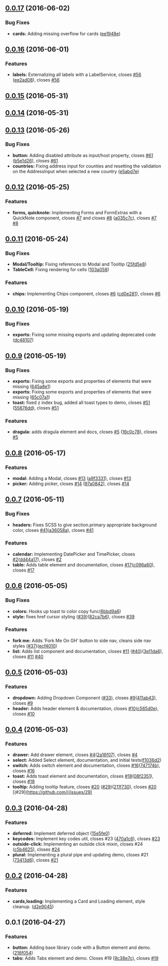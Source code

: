 <a name="0.0.17"></a>
## [0.0.17](https://github.com/bullhorn/novo-elements/compare/v0.0.16...v0.0.17) (2016-06-02)


### Bug Fixes

* **cards:** Adding missing overflow for cards ([ee1948e](https://github.com/bullhorn/novo-elements/commit/ee1948e))



<a name="0.0.16"></a>
## [0.0.16](https://github.com/bullhorn/novo-elements/compare/v0.0.15...v0.0.16) (2016-06-01)


### Features

* **labels:** Externalizing all labels with a LabelService, closes [#56](https://github.com/bullhorn/novo-elements/issues/56) ([ee2ad08](https://github.com/bullhorn/novo-elements/commit/ee2ad08)), closes [#56](https://github.com/bullhorn/novo-elements/issues/56)



<a name="0.0.15"></a>
## [0.0.15](https://github.com/bullhorn/novo-elements/compare/v0.0.14...v0.0.15) (2016-05-31)



<a name="0.0.14"></a>
## [0.0.14](https://github.com/bullhorn/novo-elements/compare/v0.0.13...v0.0.14) (2016-05-31)



<a name="0.0.13"></a>
## [0.0.13](https://github.com/bullhorn/novo-elements/compare/v0.0.12...v0.0.13) (2016-05-26)


### Bug Fixes

* **button:** Adding disabled attribute as input/host property, closes [#61](https://github.com/bullhorn/novo-elements/issues/61) ([b5e1d26](https://github.com/bullhorn/novo-elements/commit/b5e1d26)), closes [#61](https://github.com/bullhorn/novo-elements/issues/61)
* **countries:** Fixing address input for counties and resetting the validation on the AddressInput when selected a new country ([e5abd7e](https://github.com/bullhorn/novo-elements/commit/e5abd7e))



<a name="0.0.12"></a>
## [0.0.12](https://github.com/bullhorn/novo-elements/compare/v0.0.11...v0.0.12) (2016-05-25)


### Features

* **forms, quicknote:** Implementing Forms and FormExtras with a QuickNote component, closes [#7](https://github.com/bullhorn/novo-elements/issues/7) and closes [#8](https://github.com/bullhorn/novo-elements/issues/8) ([a035c7c](https://github.com/bullhorn/novo-elements/commit/a035c7c)), closes [#7](https://github.com/bullhorn/novo-elements/issues/7) [#8](https://github.com/bullhorn/novo-elements/issues/8)



<a name="0.0.11"></a>
## [0.0.11](https://github.com/bullhorn/novo-elements/compare/v0.0.10...v0.0.11) (2016-05-24)


### Bug Fixes

* **Modal/Tooltip:** Fixing references to Modal and Tooltip ([25fd5e8](https://github.com/bullhorn/novo-elements/commit/25fd5e8))
* **TableCell:** Fixing rendering for cells ([103a058](https://github.com/bullhorn/novo-elements/commit/103a058))


### Features

* **chips:** Implementing Chips component, closes [#6](https://github.com/bullhorn/novo-elements/issues/6) ([cd0e281](https://github.com/bullhorn/novo-elements/commit/cd0e281)), closes [#6](https://github.com/bullhorn/novo-elements/issues/6)



<a name="0.0.10"></a>
## [0.0.10](https://github.com/bullhorn/novo-elements/compare/v0.0.9...v0.0.10) (2016-05-19)


### Bug Fixes

* **exports:** Fixing some missing exports and updating deprecated code ([dc48107](https://github.com/bullhorn/novo-elements/commit/dc48107))



<a name="0.0.9"></a>
## [0.0.9](https://github.com/bullhorn/novo-elements/compare/v0.0.8...v0.0.9) (2016-05-19)


### Bug Fixes

* **exports:** Fixing some exports and properties of elements that were missing ([645a8e1](https://github.com/bullhorn/novo-elements/commit/645a8e1))
* **exports:** Fixing some exports and properties of elements that were missing ([65c07a1](https://github.com/bullhorn/novo-elements/commit/65c07a1))
* **toast:** fixed z index bug, added all toast types to demo, closes [#51](https://github.com/bullhorn/novo-elements/issues/51) ([55876dd](https://github.com/bullhorn/novo-elements/commit/55876dd)), closes [#51](https://github.com/bullhorn/novo-elements/issues/51)


### Features

* **dragula:** adds dragula element and docs, closes [#5](https://github.com/bullhorn/novo-elements/issues/5) ([16c0c78](https://github.com/bullhorn/novo-elements/commit/16c0c78)), closes [#5](https://github.com/bullhorn/novo-elements/issues/5)



<a name="0.0.8"></a>
## [0.0.8](https://github.com/bullhorn/novo-elements/compare/v0.0.7...v0.0.8) (2016-05-17)


### Features

* **modal:** Adding a Modal, closes [#13](https://github.com/bullhorn/novo-elements/issues/13) ([a9f3331](https://github.com/bullhorn/novo-elements/commit/a9f3331)), closes [#13](https://github.com/bullhorn/novo-elements/issues/13)
* **picker:** Adding picker, closes [#14](https://github.com/bullhorn/novo-elements/issues/14) ([97a0842](https://github.com/bullhorn/novo-elements/commit/97a0842)), closes [#14](https://github.com/bullhorn/novo-elements/issues/14)



<a name="0.0.7"></a>
## [0.0.7](https://github.com/bullhorn/novo-elements/compare/v0.0.6...v0.0.7) (2016-05-11)


### Bug Fixes

* **headers:** Fixes SCSS to give section.primary appropriate background color, closes [#41](https://github.com/bullhorn/novo-elements/issues/41)([a36058a](https://github.com/bullhorn/novo-elements/commit/a36058a)), closes [#41](https://github.com/bullhorn/novo-elements/issues/41)


### Features

* **calendar:** Implementing DatePicker and TimePicker, closes [#2](https://github.com/bullhorn/novo-elements/issues/2)([dd44a17](https://github.com/bullhorn/novo-elements/commit/dd44a17)), closes [#2](https://github.com/bullhorn/novo-elements/issues/2)
* **table:** Adds table element and documentation, closes [#17](https://github.com/bullhorn/novo-elements/issues/17)([c096a60](https://github.com/bullhorn/novo-elements/commit/c096a60)), closes [#17](https://github.com/bullhorn/novo-elements/issues/17)



<a name="0.0.6"></a>
## [0.0.6](https://github.com/bullhorn/novo-elements/compare/v0.0.5...v0.0.6) (2016-05-05)


### Bug Fixes

* **colors:** Hooks up toast to color copy func([6bbd9a6](https://github.com/bullhorn/novo-elements/commit/6bbd9a6))
* **style:** fixes href cursor styling ([#39](https://github.com/bullhorn/novo-elements/issues/39))([82ca7b6](https://github.com/bullhorn/novo-elements/commit/82ca7b6)), closes [#39](https://github.com/bullhorn/novo-elements/issues/39)


### Features

* **fork me:** Adds 'Fork Me On GH' button to side nav, cleans side nav styles ([#37](https://github.com/bullhorn/novo-elements/issues/37))([ecf4010](https://github.com/bullhorn/novo-elements/commit/ecf4010))
* **list:** Adds list component and documentation, closes [#11](https://github.com/bullhorn/novo-elements/issues/11) ([#40](https://github.com/bullhorn/novo-elements/issues/40))([3e11da6](https://github.com/bullhorn/novo-elements/commit/3e11da6)), closes [#11](https://github.com/bullhorn/novo-elements/issues/11) [#40](https://github.com/bullhorn/novo-elements/issues/40)



<a name="0.0.5"></a>
## [0.0.5](https://github.com/bullhorn/novo-elements/compare/v0.0.4...v0.0.5) (2016-05-03)


### Features

* **dropdown:** Adding Dropdown Component ([#33](https://github.com/bullhorn/novo-elements/issues/33)), closes [#9](https://github.com/bullhorn/novo-elements/issues/9)([411ab43](https://github.com/bullhorn/novo-elements/commit/411ab43)), closes [#9](https://github.com/bullhorn/novo-elements/issues/9)
* **header:** Adds header element & documentation, closes [#10](https://github.com/bullhorn/novo-elements/issues/10)([c565d0e](https://github.com/bullhorn/novo-elements/commit/c565d0e)), closes [#10](https://github.com/bullhorn/novo-elements/issues/10)



<a name="0.0.4"></a>
## [0.0.4](https://github.com/bullhorn/novo-elements/compare/v0.0.3...v0.0.4) (2016-05-03)


### Features

* **drawer:** Add drawer element, closes [#4](https://github.com/bullhorn/novo-elements/issues/4)([2a16f07](https://github.com/bullhorn/novo-elements/commit/2a16f07)), closes [#4](https://github.com/bullhorn/novo-elements/issues/4)
* **select:** Added Select element, documentation, and initial tests([f1036d2](https://github.com/bullhorn/novo-elements/commit/f1036d2))
* **switch:** Adds switch element and documentation, closes [#16](https://github.com/bullhorn/novo-elements/issues/16)([747174b](https://github.com/bullhorn/novo-elements/commit/747174b)), closes [#16](https://github.com/bullhorn/novo-elements/issues/16)
* **toast:** Adds toast element and documentation, closes [#18](https://github.com/bullhorn/novo-elements/issues/18)([08f2351](https://github.com/bullhorn/novo-elements/commit/08f2351)), closes [#18](https://github.com/bullhorn/novo-elements/issues/18)
* **tooltip:** Adding tooltip feature, closes [#20](https://github.com/bullhorn/novo-elements/issues/20) ([#29](https://github.com/bullhorn/novo-elements/issues/29))([211f730](https://github.com/bullhorn/novo-elements/commit/211f730)), closes [#20](https://github.com/bullhorn/novo-elements/issues/20) [(#29](https://github.com/(/issues/29)



<a name="0.0.3"></a>
## [0.0.3](https://github.com/bullhorn/novo-elements/compare/v0.0.2...v0.0.3) (2016-04-28)


### Features

* **deferred:** Implement deferred object ([15e5fe0](https://github.com/bullhorn/novo-elements/commit/15e5fe0))
* **keycodes:** Implement key codes util, closes #23 ([470a1c6](https://github.com/bullhorn/novo-elements/commit/470a1c6)), closes [#23](https://github.com/bullhorn/novo-elements/issues/23)
* **outside-click:** Implementing an outside click mixin, closes #24 ([c5b4625](https://github.com/bullhorn/novo-elements/commit/c5b4625)), closes [#24](https://github.com/bullhorn/novo-elements/issues/24)
* **plural:** Implementing a plural pipe and updating demo, closes #21 ([73413d6](https://github.com/bullhorn/novo-elements/commit/73413d6)), closes [#21](https://github.com/bullhorn/novo-elements/issues/21)



<a name="0.0.2"></a>
## [0.0.2](https://github.com/bullhorn/novo-elements/compare/v0.0.1...v0.0.2) (2016-04-28)


### Features

* **cards,loading:** Implementing a Card and Loading element, style cleanup. ([d2e9045](https://github.com/bullhorn/novo-elements/commit/d2e9045))



<a name="0.0.1"></a>
## 0.0.1 (2016-04-27)


### Features

* **button:** Adding base library code with a Button element and demo. ([216f054](https://github.com/bullhorn/novo-elements/commit/216f054))
* **tabs:** Adds Tabs element and demo. Closes #19 ([9c38e7c](https://github.com/bullhorn/novo-elements/commit/9c38e7c)), closes [#19](https://github.com/bullhorn/novo-elements/issues/19)



